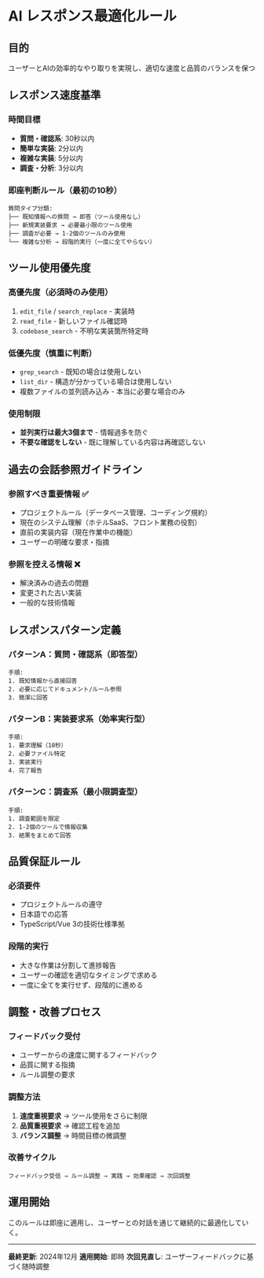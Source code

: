 # AI レスポンス最適化ルール

## 目的
ユーザーとAIの効率的なやり取りを実現し、適切な速度と品質のバランスを保つ

## レスポンス速度基準

### 時間目標
- **質問・確認系**: 30秒以内
- **簡単な実装**: 2分以内  
- **複雑な実装**: 5分以内
- **調査・分析**: 3分以内

### 即座判断ルール（最初の10秒）
```
質問タイプ分類:
├── 既知情報への質問 → 即答（ツール使用なし）
├── 新規実装要求 → 必要最小限のツール使用
├── 調査が必要 → 1-2個のツールのみ使用
└── 複雑な分析 → 段階的実行（一度に全てやらない）
```

## ツール使用優先度

### 高優先度（必須時のみ使用）
1. `edit_file` / `search_replace` - 実装時
2. `read_file` - 新しいファイル確認時
3. `codebase_search` - 不明な実装箇所特定時

### 低優先度（慎重に判断）
- `grep_search` - 既知の場合は使用しない
- `list_dir` - 構造が分かっている場合は使用しない
- 複数ファイルの並列読み込み - 本当に必要な場合のみ

### 使用制限
- **並列実行は最大3個まで** - 情報過多を防ぐ
- **不要な確認をしない** - 既に理解している内容は再確認しない

## 過去の会話参照ガイドライン

### 参照すべき重要情報 ✅
- プロジェクトルール（データベース管理、コーディング規約）
- 現在のシステム理解（ホテルSaaS、フロント業務の役割）
- 直前の実装内容（現在作業中の機能）
- ユーザーの明確な要求・指摘

### 参照を控える情報 ❌
- 解決済みの過去の問題
- 変更された古い実装
- 一般的な技術情報

## レスポンスパターン定義

### パターンA：質問・確認系（即答型）
```
手順:
1. 既知情報から直接回答
2. 必要に応じてドキュメント/ルール参照
3. 簡潔に回答
```

### パターンB：実装要求系（効率実行型）
```
手順:
1. 要求理解（10秒）
2. 必要ファイル特定
3. 実装実行
4. 完了報告
```

### パターンC：調査系（最小限調査型）
```
手順:
1. 調査範囲を限定
2. 1-2個のツールで情報収集
3. 結果をまとめて回答
```

## 品質保証ルール

### 必須要件
- プロジェクトルールの遵守
- 日本語での応答
- TypeScript/Vue 3の技術仕様準拠

### 段階的実行
- 大きな作業は分割して進捗報告
- ユーザーの確認を適切なタイミングで求める
- 一度に全てを実行せず、段階的に進める

## 調整・改善プロセス

### フィードバック受付
- ユーザーからの速度に関するフィードバック
- 品質に関する指摘
- ルール調整の要求

### 調整方法
1. **速度重視要求** → ツール使用をさらに制限
2. **品質重視要求** → 確認工程を追加
3. **バランス調整** → 時間目標の微調整

### 改善サイクル
```
フィードバック受信 → ルール調整 → 実践 → 効果確認 → 次回調整
```

## 運用開始

このルールは即座に適用し、ユーザーとの対話を通じて継続的に最適化していく。

---

**最終更新**: 2024年12月
**適用開始**: 即時
**次回見直し**: ユーザーフィードバックに基づく随時調整 